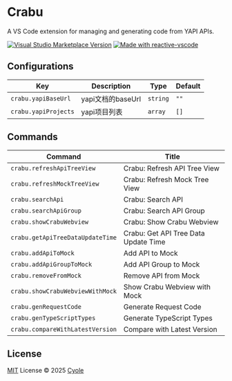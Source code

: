 # Crabu

A VS Code extension for managing and generating code from YAPI APIs.

<a href="https://marketplace.visualstudio.com/items?itemName=cyole.crabu" target="__blank"><img src="https://img.shields.io/visual-studio-marketplace/v/cyole.crabu.svg?color=eee&amp;label=VS%20Code%20Marketplace&logo=visual-studio-code" alt="Visual Studio Marketplace Version" /></a>
<a href="https://kermanx.github.io/reactive-vscode/" target="__blank"><img src="https://img.shields.io/badge/made_with-reactive--vscode-%23007ACC?style=flat&labelColor=%23229863"  alt="Made with reactive-vscode" /></a>

## Configurations

<!-- configs -->

| Key                  | Description    | Type     | Default |
| -------------------- | -------------- | -------- | ------- |
| `crabu.yapiBaseUrl`  | yapi文档的baseUrl | `string` | `""`    |
| `crabu.yapiProjects` | yapi项目列表       | `array`  | `[]`    |

<!-- configs -->

## Commands

<!-- commands -->

| Command                          | Title                                |
| -------------------------------- | ------------------------------------ |
| `crabu.refreshApiTreeView`       | Crabu: Refresh API Tree View         |
| `crabu.refreshMockTreeView`      | Crabu: Refresh Mock Tree View        |
| `crabu.searchApi`                | Crabu: Search API                    |
| `crabu.searchApiGroup`           | Crabu: Search API Group              |
| `crabu.showCrabuWebview`         | Crabu: Show Crabu Webview            |
| `crabu.getApiTreeDataUpdateTime` | Crabu: Get API Tree Data Update Time |
| `crabu.addApiToMock`             | Add API to Mock                      |
| `crabu.addApiGroupToMock`        | Add API Group to Mock                |
| `crabu.removeFromMock`           | Remove API from Mock                 |
| `crabu.showCrabuWebviewWithMock` | Show Crabu Webview with Mock         |
| `crabu.genRequestCode`           | Generate Request Code                |
| `crabu.genTypeScriptTypes`       | Generate TypeScript Types            |
| `crabu.compareWithLatestVersion` | Compare with Latest Version          |

<!-- commands -->

## License

[MIT](./LICENSE.md) License © 2025 [Cyole](https://github.com/cyole)
